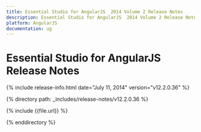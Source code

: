 ```yaml
---
title: Essential Studio for AngularJS  2014 Volume 2 Release Notes  
description: Essential Studio for AngularJS  2014 Volume 2 Release Notes  
platform: AngularJS
documentation: ug
---
```


# Essential Studio for AngularJS  Release Notes  

{% include release-info.html date="July 11, 2014"  version="v12.2.0.36" %} 


{% directory path: _includes/release-notes/v12.2.0.36 %}

{% include {{file.url}} %}

{% enddirectory %}